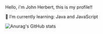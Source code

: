 Hello, i'm John Herbert, this is my profile!!

🌱 I’m currently learning: Java and JavaScript

![Anurag's GitHub stats](https://github-readme-stats.vercel.app/api?username=John-Herbert_icons=true&theme=radical)</divi>
